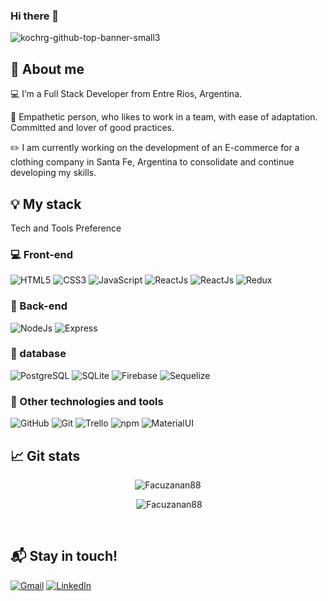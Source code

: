 ### Hi there 👋
![kochrg-github-top-banner-small3](https://user-images.githubusercontent.com/98441575/210796821-b2faf631-4e24-4e60-bb97-80814cd359fd.png)

## :boy: About me
:computer: I’m a Full Stack Developer from Entre Rios, Argentina.

:raising_hand: Empathetic person, who likes to work in a team, with ease of adaptation. Committed and lover of good practices.

:pencil2: I am currently working on the development of an E-commerce for a clothing company in Santa Fe, Argentina to consolidate and continue developing my skills.
<br>


## :bulb: My stack
Tech and Tools Preference
<br>
### :computer: Front-end 
![HTML5](https://img.shields.io/badge/html5-%23E34F26.svg?style=for-the-badge&logo=html5&logoColor=white)
![CSS3](https://img.shields.io/badge/css3-%231572B6.svg?style=for-the-badge&logo=css3&logoColor=white)
![JavaScript](https://img.shields.io/badge/javascript-%23323330.svg?style=for-the-badge&logo=javascript&logoColor=%23F7DF1E)
![ReactJs](https://img.shields.io/badge/React-20232A?style=for-the-badge&logo=react&logoColor=61DAFB)
![ReactJs](https://img.shields.io/badge/React_Router-CA4245?style=for-the-badge&logo=react-router&logoColor=white)
![Redux](https://img.shields.io/badge/Redux-593D88?style=for-the-badge&logo=redux&logoColor=white)
<br>
### :electric_plug: Back-end 
![NodeJs](https://img.shields.io/badge/Node.js-43853D?style=for-the-badge&logo=node.js&logoColor=white)
![Express](https://img.shields.io/badge/Express.js-404D59?style=for-the-badge)
<br>
### :floppy_disk: database 
![PostgreSQL](https://img.shields.io/badge/PostgreSQL-316192?style=for-the-badge&logo=postgresql&logoColor=white)
![SQLite](https://img.shields.io/badge/SQLite-07405E?style=for-the-badge&logo=sqlite&logoColor=white)
![Firebase](https://img.shields.io/badge/Firebase-039BE5?style=for-the-badge&logo=Firebase&logoColor=white)
![Sequelize](https://img.shields.io/badge/Sequelize-52B0E7?style=for-the-badge&logo=Sequelize&logoColor=white)
<br>
### :paperclip: Other technologies and tools
![GitHub](https://img.shields.io/badge/github-%23121011.svg?style=for-the-badge&logo=github&logoColor=white)
![Git](https://img.shields.io/badge/git-%23F05033.svg?style=for-the-badge&logo=git&logoColor=white)
![Trello](https://img.shields.io/badge/Trello-%23026AA7.svg?style=for-the-badge&logo=Trello&logoColor=white)
![npm](https://img.shields.io/badge/NPM-%23000000.svg?style=for-the-badge&logo=npm&logoColor=white)
![MaterialUI](https://img.shields.io/badge/Material%20UI-007FFF?style=for-the-badge&logo=mui&logoColor=white)
<br>


## :chart_with_upwards_trend: Git stats
<div align="center">
  <p><img src="https://github-readme-stats.vercel.app/api/top-langs/?username=Facuzanan88&theme=blue-green" alt="Facuzanan88" /></p>
  <p>&nbsp;<img src="https://github-readme-stats.vercel.app/api?username=Facuzanan88&show_icons=true&locale=en" alt="Facuzanan88" /></p> 
  </div>
<br>

## :mailbox_with_mail: Stay in touch!
[![Gmail](https://img.shields.io/badge/-GMAIL-D14836?style=for-the-badge&logo=gmail&logoColor=white)](mailto:facundozanandrea@gmail.com)
[![LinkedIn](https://img.shields.io/badge/-LINKEDIN-0077B5?style=for-the-badge&logo=linkedin&logoColor=white)](https://www.linkedin.com/in/facundo-zanandrea-884958247/)
<!--
**Facuzanan88/Facuzanan88** is a ✨ _special_ ✨ repository because its `README.md` (this file) appears on your GitHub profile.

Here are some ideas to get you started:

- 🔭 I’m currently working on ...
- 🌱 I’m currently learning ...
- 👯 I’m looking to collaborate on ...
- 🤔 I’m looking for help with ...
- 💬 Ask me about ...
- 📫 How to reach me: ...
- 😄 Pronouns: ...
- ⚡ Fun fact: ...
-->
